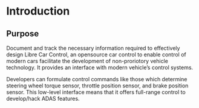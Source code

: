 # Introduction

## Purpose

Document and track the necessary information required to effectively design Libre Car Control, an opensource car control to enable control of modern cars facilitate the development of non-proriotory vehicle technology. It provides an interface with modern vehicle’s control systems.

Developers can formulate control commands like those which determine steering wheel torque sensor, throttle position sensor, and brake position sensor.
This low-level interface means that it offers full-range control to develop/hack ADAS features.

